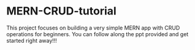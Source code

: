 # MERN-CRUD-tutorial

This project focuses on building a very simple MERN app with
CRUD operations for beginners. You can follow along the ppt
provided and get started right away!!!
